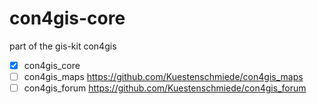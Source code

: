 con4gis-core
==============

part of the gis-kit con4gis

- [x] con4gis_core
- [ ] con4gis_maps https://github.com/Kuestenschmiede/con4gis_maps
- [ ] con4gis_forum https://github.com/Kuestenschmiede/con4gis_forum
